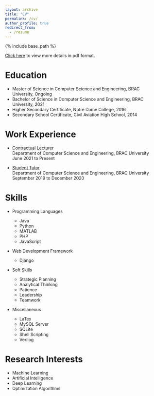 ```yaml
---
layout: archive
title: "CV"
permalink: /cv/
author_profile: true
redirect_from:
  - /resume
---
```


{% include base_path %}

<a href="https://drive.google.com/file/d/1akOl3aRkZYpRiy6Izb4HEZphGKQCNa43/view" target="_blank">Click here</a> to view more details in pdf format.

Education
======
* Master of Science in Computer Science and Engineering, BRAC University, Ongoing
* Bachelor of Science in Computer Science and Engineering, BRAC University, 2021
* Higher Secondary Certificate, Notre Dame College, 2016
* Secondary School Certificate, Civil Aviation High School, 2014

Work Experience
======
* <a href="https://fabian-dibyo.github.io//teaching/2_ContractualLecturer_BRACU" target="_blank">Contractual Lecturer</a>  
  Department of Computer Science and Engineering, BRAC University  
  June 2021 to Present 

* <a href="https://fabian-dibyo.github.io//teaching/1_StudentTutor_BRACU" target="_blank">Student Tutor</a>  
  Department of Computer Science and Engineering, BRAC University  
  September 2019 to December 2020  
  
Skills
======
* Programming Languages
  * Java
  * Python
  * MATLAB
  * PHP
  * JavaScript
  
* Web Development Framework
  * Django
  
* Soft Skills
  * Strategic Planning  
  * Analytical Thinking
  * Patience
  * Leadership
  * Teamwork

* Miscellaneous
  * LaTex  
  * MySQL Server
  * SQLite
  * Shell Scripting
  * Verilog

Research Interests
======
* Machine Learning
* Artificial Intelligence
* Deep Learning
* Optimization Algorithms

